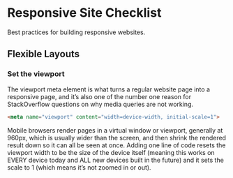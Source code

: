 # Responsive Site Checklist

Best practices for building responsive websites.

## Flexible Layouts

### Set the viewport

The viewport meta element is what turns a regular website page into a responsive page, and it’s also one of the number one reason for StackOverflow questions on why media queries are not working.

```html
<meta name="viewport" content="width=device-width, initial-scale=1">
```

Mobile browsers render pages in a virtual window or viewport, generally at 960px, which is usually wider than the screen, and then shrink the rendered result down so it can all be seen at once. Adding one line of code resets the viewport width to be the size of the device itself (meaning this works on EVERY device today and ALL new devices built in the future) and it sets the scale to 1 (which means it’s not zoomed in or out).
